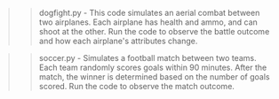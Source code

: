>> dogfight.py - This code simulates an aerial combat between two airplanes. Each airplane has health and ammo, and can shoot at the other. Run the code to observe the battle outcome and how each airplane's attributes change.

>> soccer.py - Simulates a football match between two teams. Each team randomly scores goals within 90 minutes. After the match, the winner is determined based on the number of goals scored. Run the code to observe the match outcome.
